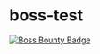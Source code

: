 # boss-test

[![Boss Bounty Badge](https://img.shields.io/endpoint.svg?url=https://sanbox-api.boss.dev/badge/enabled/jannainm/boss-test&style=flat)](https://sandbox.boss.dev/issues/repo/jannainm/boss-test)
